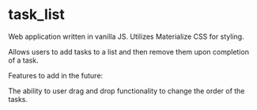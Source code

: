# task_list

Web application written in vanilla JS. Utilizes Materialize CSS for styling.

Allows users to add tasks to a list and then remove them upon completion of a task.

Features to add in the future:
  
 The ability to user drag and drop functionality to change the order of the tasks.
